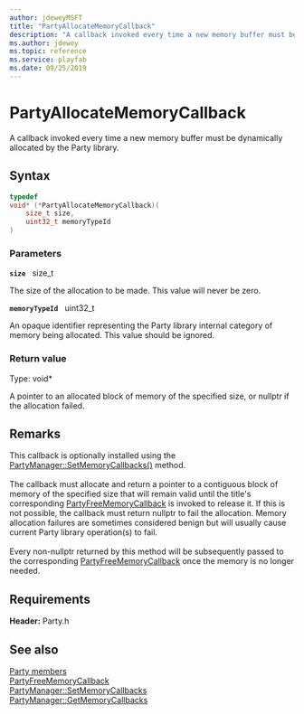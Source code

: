 ```yaml
---
author: jdeweyMSFT
title: "PartyAllocateMemoryCallback"
description: "A callback invoked every time a new memory buffer must be dynamically allocated by the Party library."
ms.author: jdewey
ms.topic: reference
ms.service: playfab
ms.date: 09/25/2019
---
```


# PartyAllocateMemoryCallback  

A callback invoked every time a new memory buffer must be dynamically allocated by the Party library.  

## Syntax  
  
```cpp
typedef
void* (*PartyAllocateMemoryCallback)(  
    size_t size,  
    uint32_t memoryTypeId  
)  
```  
  
### Parameters  
  
**`size`** &nbsp; size_t  
  
The size of the allocation to be made. This value will never be zero.  
  
**`memoryTypeId`** &nbsp; uint32_t  
  
An opaque identifier representing the Party library internal category of memory being allocated. This value should be ignored.  
  
  
### Return value
Type: void*
  
A pointer to an allocated block of memory of the specified size, or nullptr if the allocation failed.
  
## Remarks  
  
This callback is optionally installed using the [PartyManager::SetMemoryCallbacks()](../classes/PartyManager/methods/partymanager_setmemorycallbacks.md) method. <br /><br /> The callback must allocate and return a pointer to a contiguous block of memory of the specified size that will remain valid until the title's corresponding [PartyFreeMemoryCallback](partyfreememorycallback.md) is invoked to release it. If this is not possible, the callback must return nullptr to fail the allocation. Memory allocation failures are sometimes considered benign but will usually cause current Party library operation(s) to fail.   <br /><br /> Every non-nullptr returned by this method will be subsequently passed to the corresponding [PartyFreeMemoryCallback](partyfreememorycallback.md) once the memory is no longer needed.
  
## Requirements  
  
**Header:** Party.h
  
## See also  
[Party members](../party_members.md)  
[PartyFreeMemoryCallback](partyfreememorycallback.md)  
[PartyManager::SetMemoryCallbacks](../classes/PartyManager/methods/partymanager_setmemorycallbacks.md)  
[PartyManager::GetMemoryCallbacks](../classes/PartyManager/methods/partymanager_getmemorycallbacks.md)
  
  
